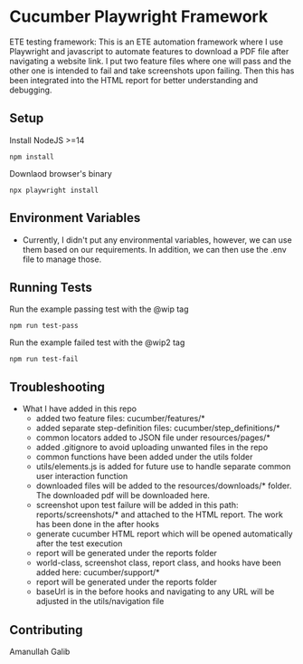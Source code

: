 Cucumber Playwright Framework  
=================
ETE testing framework: This is an ETE automation framework where I use Playwright and javascript to automate features to download a PDF file after navigating a website link. I put two feature files where one will pass and the other one is intended to fail and take screenshots upon failing. Then this has been integrated into the HTML report for better understanding and debugging.

Setup
-----
Install NodeJS >=14

```shell 
npm install 
```

Downlaod browser's binary

```shell 
npx playwright install 
```

Environment  Variables
---------------------------------
  * Currently, I didn't put any environmental variables, however, we can use them based on our requirements. In addition, we can then use the .env file to manage those.


Running Tests
-------------
Run the example passing test with the @wip tag
```shell
npm run test-pass
```

Run the example failed test with the @wip2 tag
```shell
npm run test-fail
```


Troubleshooting
---------------------------------
* What I have added in this repo
  * added two feature files: cucumber/features/*
  * added separate step-definition files: cucumber/step_definitions/*
  * common locators added to JSON file under resources/pages/* 
  * added .gitignore to avoid uploading unwanted files in the repo
  * common functions have been added under the utils folder
  * utils/elements.js is added for future use to handle separate common user interaction function 
  * downloaded files will be added to the resources/downloads/* folder. The downloaded pdf will be downloaded here.
  * screenshot upon test failure will be added in this path: reports/screenshots/* and attached to the HTML report. The work has been done in the after hooks
  * generate cucumber HTML report which will be opened automatically after the test execution
  * report will be generated under the reports folder
  * world-class, screenshot class, report class, and hooks have been added here: cucumber/support/*
  * report will be generated under the reports folder
  * baseUrl is in the before hooks and navigating to any URL will be adjusted in the utils/navigation file



Contributing
---------------------------------
Amanullah Galib